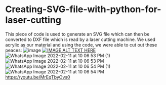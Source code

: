 # Creating-SVG-file-with-python-for-laser-cutting
This piece of code is used to generate an SVG file which can then be converted to DXF file which is read by a laser cutting machine.
We used acrylic as our material and using the code, we were able to cut out these peaces:
![image](https://user-images.githubusercontent.com/69972019/158946812-15d68fe9-e89d-4478-8cc8-4dfab0f30324.png)
[![IMAGE ALT TEXT HERE](https://user-images.githubusercontent.com/69972019/158947253-7feb854c-ceaa-4f53-ba9b-b4cccb134f71.jpeg)](https://youtu.be/MrEqTbyOvs0)
![WhatsApp Image 2022-02-11 at 10 06 53 PM (1)](https://user-images.githubusercontent.com/69972019/158947538-a0311b2b-beda-477b-b4ee-1b0342aed9a4.jpeg)
![WhatsApp Image 2022-02-11 at 10 06 53 PM](https://user-images.githubusercontent.com/69972019/158947540-51791c5f-20c0-4023-975e-42ec17391053.jpeg)
![WhatsApp Image 2022-02-11 at 10 06 54 PM (1)](https://user-images.githubusercontent.com/69972019/158947543-3d6b9ae5-9755-4030-ab76-97ee0de6e415.jpeg)
![WhatsApp Image 2022-02-11 at 10 06 54 PM](https://user-images.githubusercontent.com/69972019/158947544-28ab11da-a850-4f87-87a2-50035e6d0e68.jpeg)
https://youtu.be/MrEqTbyOvs0
